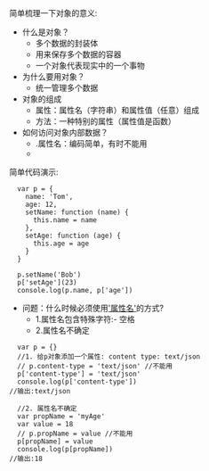 简单梳理一下对象的意义:

- 什么是对象？
  * 多个数据的封装体
  * 用来保存多个数据的容器
  * 一个对象代表现实中的一个事物
- 为什么要用对象？
  * 统一管理多个数据
- 对象的组成
  * 属性：属性名（字符串）和属性值（任意）组成
  * 方法：一种特别的属性（属性值是函数）
- 如何访问对象内部数据？
  * .属性名：编码简单，有时不能用
  * ['属性名']:编码麻烦，能通用

简单代码演示:
```
  var p = {
    name: 'Tom',
    age: 12,
    setName: function (name) {
      this.name = name
    },
    setAge: function (age) {
      this.age = age
    }
  }

  p.setName('Bob')
  p['setAge'](23)
  console.log(p.name, p['age'])
```
- 问题：什么时候必须使用['属性名']的方式?
  * 1.属性名包含特殊字符:- 空格
  * 2.属性名不确定

```
  var p = {}
  //1. 给p对象添加一个属性: content type: text/json
  // p.content-type = 'text/json' //不能用
  p['content-type'] = 'text/json'
  console.log(p['content-type'])
//输出:text/json

  //2. 属性名不确定
  var propName = 'myAge'
  var value = 18
  // p.propName = value //不能用
  p[propName] = value
  console.log(p[propName])
//输出:18
```
